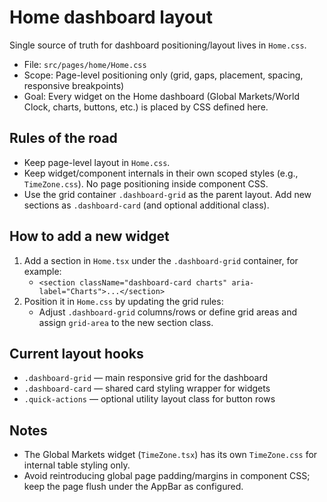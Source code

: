 # Home dashboard layout

Single source of truth for dashboard positioning/layout lives in `Home.css`.

- File: `src/pages/home/Home.css`
- Scope: Page-level positioning only (grid, gaps, placement, spacing, responsive breakpoints)
- Goal: Every widget on the Home dashboard (Global Markets/World Clock, charts, buttons, etc.) is placed by CSS defined here.

## Rules of the road
- Keep page-level layout in `Home.css`.
- Keep widget/component internals in their own scoped styles (e.g., `TimeZone.css`). No page positioning inside component CSS.
- Use the grid container `.dashboard-grid` as the parent layout. Add new sections as `.dashboard-card` (and optional additional class).

## How to add a new widget
1. Add a section in `Home.tsx` under the `.dashboard-grid` container, for example:
   - `<section className="dashboard-card charts" aria-label="Charts">...</section>`
2. Position it in `Home.css` by updating the grid rules:
   - Adjust `.dashboard-grid` columns/rows or define grid areas and assign `grid-area` to the new section class.

## Current layout hooks
- `.dashboard-grid` — main responsive grid for the dashboard
- `.dashboard-card` — shared card styling wrapper for widgets
- `.quick-actions` — optional utility layout class for button rows

## Notes
- The Global Markets widget (`TimeZone.tsx`) has its own `TimeZone.css` for internal table styling only.
- Avoid reintroducing global page padding/margins in component CSS; keep the page flush under the AppBar as configured.
